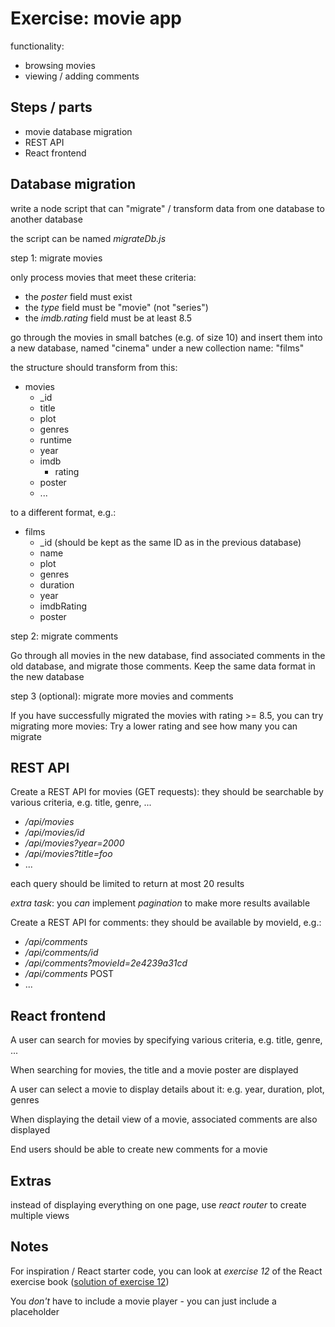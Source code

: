 # Exercise: movie app

functionality:

- browsing movies
- viewing / adding comments

## Steps / parts

- movie database migration
- REST API
- React frontend

## Database migration

write a node script that can "migrate" / transform data from one database to another database

the script can be named _migrateDb.js_

step 1: migrate movies

only process movies that meet these criteria:

- the _poster_ field must exist
- the _type_ field must be "movie" (not "series")
- the _imdb.rating_ field must be at least 8.5

go through the movies in small batches (e.g. of size 10) and insert them into a new database, named "cinema" under a new collection name: "films"

the structure should transform from this:

- movies
  - \_id
  - title
  - plot
  - genres
  - runtime
  - year
  - imdb
    - rating
  - poster
  - ...

to a different format, e.g.:

- films
  - \_id (should be kept as the same ID as in the previous database)
  - name
  - plot
  - genres
  - duration
  - year
  - imdbRating
  - poster

step 2: migrate comments

Go through all movies in the new database, find associated comments in the old database, and migrate those comments. Keep the same data format in the new database

step 3 (optional): migrate more movies and comments

If you have successfully migrated the movies with rating >= 8.5, you can try migrating more movies: Try a lower rating and see how many you can migrate

## REST API

Create a REST API for movies (GET requests): they should be searchable by various criteria, e.g. title, genre, ...

- _/api/movies_
- _/api/movies/id_
- _/api/movies?year=2000_
- _/api/movies?title=foo_
- ...

each query should be limited to return at most 20 results

_extra task_: you _can_ implement _pagination_ to make more results available

Create a REST API for comments: they should be available by movieId, e.g.:

- _/api/comments_
- _/api/comments/id_
- _/api/comments?movieId=2e4239a31cd_
- _/api/comments_ POST
- ...

## React frontend

A user can search for movies by specifying various criteria, e.g. title, genre, ...

When searching for movies, the title and a movie poster are displayed

A user can select a movie to display details about it: e.g. year, duration, plot, genres

When displaying the detail view of a movie, associated comments are also displayed

End users should be able to create new comments for a movie

## Extras

instead of displaying everything on one page, use _react router_ to create multiple views

## Notes

For inspiration / React starter code, you can look at _exercise 12_ of the React exercise book ([solution of exercise 12](https://codesandbox.io/s/u5sifc?file=/src/App.jsx))

You _don't_ have to include a movie player - you can just include a placeholder
